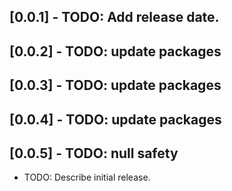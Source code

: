 ## [0.0.1] - TODO: Add release date.
## [0.0.2] - TODO: update packages
## [0.0.3] - TODO: update packages
## [0.0.4] - TODO: update packages
## [0.0.5] - TODO: null safety

* TODO: Describe initial release.
